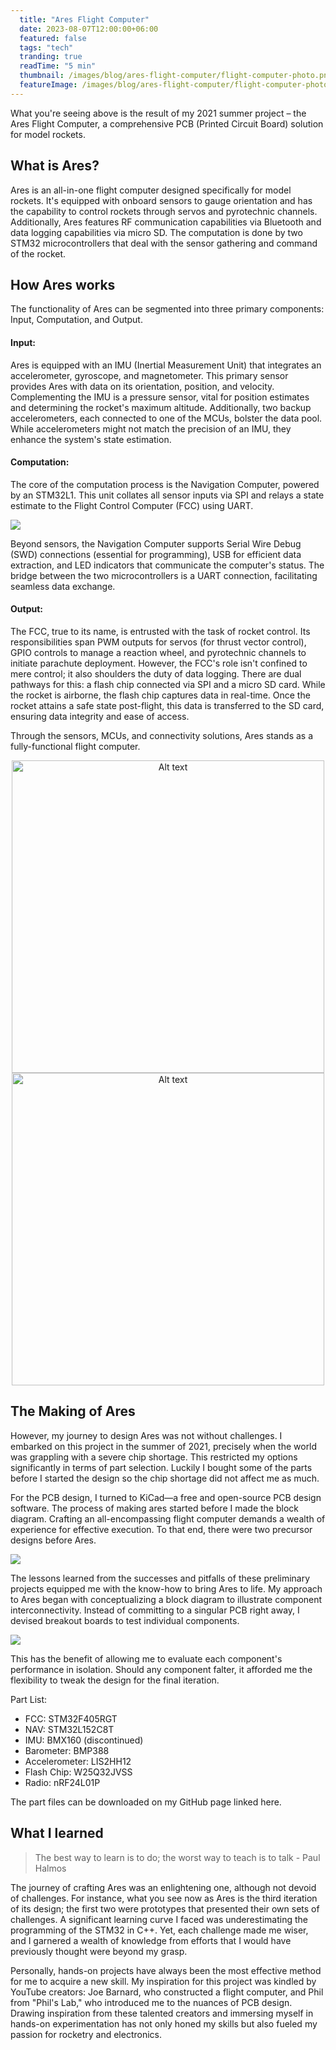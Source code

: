 ```yaml
---
  title: "Ares Flight Computer"
  date: 2023-08-07T12:00:00+06:00
  featured: false
  tags: "tech"
  tranding: true
  readTime: "5 min"
  thumbnail: /images/blog/ares-flight-computer/flight-computer-photo.png
  featureImage: /images/blog/ares-flight-computer/flight-computer-photo.png
---
```


What you're seeing above is the result of my 2021 summer project – the Ares Flight Computer, a comprehensive PCB (Printed Circuit Board) solution for model rockets.

## What is Ares?

Ares is an all-in-one flight computer designed specifically for model rockets. It's equipped with onboard sensors to gauge orientation and has the capability to control rockets through servos and pyrotechnic channels. Additionally, Ares features RF communication capabilities via Bluetooth and data logging capabilities via micro SD. The computation is done by two STM32 microcontrollers that deal with the sensor gathering and command of the rocket. 

## How Ares works

The functionality of Ares can be segmented into three primary components: Input, Computation, and Output.

#### Input:
Ares is equipped with an IMU (Inertial Measurement Unit) that integrates an accelerometer, gyroscope, and magnetometer. This primary sensor provides Ares with data on its orientation, position, and velocity. Complementing the IMU is a pressure sensor, vital for position estimates and determining the rocket's maximum altitude. Additionally, two backup accelerometers, each connected to one of the MCUs, bolster the data pool. While accelerometers might not match the precision of an IMU, they enhance the system's state estimation.

#### Computation:
The core of the computation process is the Navigation Computer, powered by an STM32L1. This unit collates all sensor inputs via SPI and relays a state estimate to the Flight Control Computer (FCC) using UART.

![](/images/blog/ares-flight-computer/block.jpeg)

Beyond sensors, the Navigation Computer supports Serial Wire Debug (SWD) connections (essential for programming), USB for efficient data extraction, and LED indicators that communicate the computer's status. The bridge between the two microcontrollers is a UART connection, facilitating seamless data exchange.

#### Output:
The FCC, true to its name, is entrusted with the task of rocket control. Its responsibilities span PWM outputs for servos (for thrust vector control), GPIO controls to manage a reaction wheel, and pyrotechnic channels to initiate parachute deployment. However, the FCC's role isn't confined to mere control; it also shoulders the duty of data logging. There are dual pathways for this: a flash chip connected via SPI and a micro SD card. While the rocket is airborne, the flash chip captures data in real-time. Once the rocket attains a safe state post-flight, this data is transferred to the SD card, ensuring data integrity and ease of access.

Through the sensors, MCUs, and connectivity solutions, Ares stands as a fully-functional flight computer.


<p align="center">
  <img src="/images/blog/ares-flight-computer/ares-front.PNG" alt="Alt text" width="500">
  <img src="/images/blog/ares-flight-computer/ares-back.PNG" alt="Alt text"
  width="500">
</p>

## The Making of Ares

However, my journey to design Ares was not without challenges. I embarked on this project in the summer of 2021, precisely when the world was grappling with a severe chip shortage. This restricted my options significantly in terms of part selection. Luckily I bought some of the parts before I started the design so the chip shortage did not affect me as much.

For the PCB design, I turned to KiCad—a free and open-source PCB design software. The process of making ares started before I made the block diagram. Crafting an all-encompassing flight computer demands a wealth of experience for effective execution. To that end, there were two precursor designs before Ares.

![](/images/blog/ares-flight-computer/progress.PNG)

The lessons learned from the successes and pitfalls of these preliminary projects equipped me with the know-how to bring Ares to life. My approach to Ares began with conceptualizing a block diagram to illustrate component interconnectivity. Instead of committing to a singular PCB right away, I devised breakout boards to test individual components.

![](/images/blog/ares-flight-computer/breakout.jpeg)

This has the benefit of allowing me to evaluate each component's performance in isolation. Should any component falter, it afforded me the flexibility to tweak the design for the final iteration.

Part List:
- FCC: STM32F405RGT
- NAV: STM32L152C8T
- IMU: BMX160 (discontinued)
- Barometer: BMP388
- Accelerometer: LIS2HH12
- Flash Chip: W25Q32JVSS
- Radio: nRF24L01P

The part files can be downloaded on my GitHub page linked here.

## What I learned

> The best way to learn is to do; the worst way to teach is to talk - Paul Halmos

The journey of crafting Ares was an enlightening one, although not devoid of challenges. For instance, what you see now as Ares is the third iteration of its design; the first two were prototypes that presented their own sets of challenges. A significant learning curve I faced was underestimating the  programming of the STM32 in C++. Yet, each challenge made me wiser, and I garnered a wealth of knowledge from efforts that I would have previously thought were beyond my grasp.

Personally, hands-on projects have always been the most effective method for me to acquire a new skill. My inspiration for this project was kindled by YouTube creators: Joe Barnard, who constructed a flight computer, and Phil from "Phil's Lab," who introduced me to the nuances of PCB design. Drawing inspiration from these talented creators and immersing myself in hands-on experimentation has not only honed my skills but also fueled my passion for rocketry and electronics.

